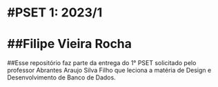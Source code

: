#PSET 1: 2023/1
=====


##Filipe Vieira Rocha
====

##Esse repositório faz parte da entrega do 1° PSET solicitado pelo professor Abrantes Araujo Silva Filho que leciona a matéria de Design e Desenvolvimento de Banco de Dados.
